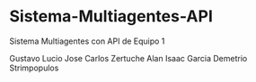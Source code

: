 # Sistema-Multiagentes-API

Sistema Multiagentes con API de Equipo 1

Gustavo Lucio
Jose Carlos Zertuche
Alan Isaac Garcia
Demetrio Strimpopulos
